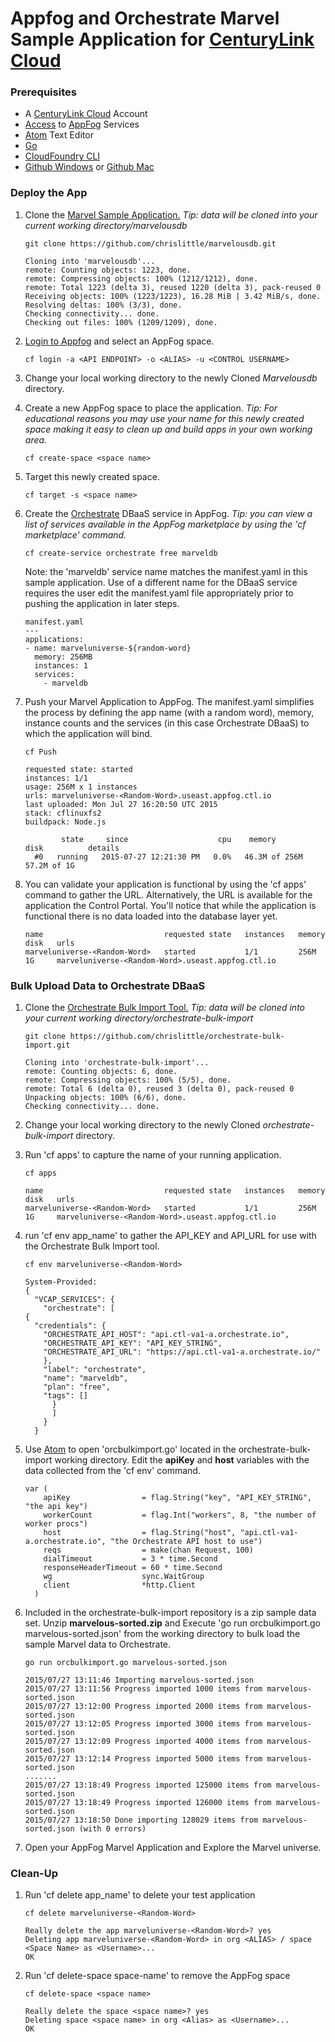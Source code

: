 # Appfog and Orchestrate Marvel Sample Application for [CenturyLink Cloud](//www.ctl.io)

### Prerequisites

* A [CenturyLink Cloud](//www.ctl.io) Account
* [Access](//www.ctl.io/knowledge-base/appfog/manage-appfog-membership/) to [AppFog](//www.ctl.io/appfog) Services
* [Atom](//atom.io) Text Editor
* [Go](//golang.org/dl/)
* [CloudFoundry CLI](//github.com/cloudfoundry/cli/releases)
* [Github Windows](//windows.github.com/) or [Github Mac](//mac.github.com/)

### Deploy the App

1. Clone the [Marvel Sample Application.](//github.com/chrislittle/marvelousdb)  *Tip: data will be cloned into your current working directory/marvelousdb*

    ```
    git clone https://github.com/chrislittle/marvelousdb.git
    ```

    ```
    Cloning into 'marvelousdb'...
    remote: Counting objects: 1223, done.
    remote: Compressing objects: 100% (1212/1212), done.
    remote: Total 1223 (delta 3), reused 1220 (delta 3), pack-reused 0
    Receiving objects: 100% (1223/1223), 16.28 MiB | 3.42 MiB/s, done.
    Resolving deltas: 100% (3/3), done.
    Checking connectivity... done.
    Checking out files: 100% (1209/1209), done.
    ```

2. [Login to Appfog](//www.ctl.io/knowledge-base/appfog/login-using-cf-cli/) and select an AppFog space.

    ```
    cf login -a <API ENDPOINT> -o <ALIAS> -u <CONTROL USERNAME>
    ```

3. Change your local working directory to the newly Cloned *Marvelousdb* directory.

4. Create a new AppFog space to place the application.  *Tip: For educational reasons you may use your name for this newly created space making it easy to clean up and build apps in your own working area.*

    ```
    cf create-space <space name>
    ```

5. Target this newly created space.

    ```
    cf target -s <space name>
    ```

6. Create the [Orchestrate](//orchestrate.io) DBaaS service in AppFog.  *Tip: you can view a list of services available in the AppFog marketplace by using the 'cf marketplace' command.*

    ```
    cf create-service orchestrate free marveldb
    ```

    Note: the 'marveldb' service name matches the manifest.yaml in this sample application.  Use of a different name for the DBaaS service requires the user edit the manifest.yaml file appropriately prior to pushing the application in later steps.

    ```
    manifest.yaml
    ---
    applications:
    - name: marveluniverse-${random-word}
      memory: 256MB
      instances: 1
      services:
        - marveldb
    ```

7. Push your Marvel Application to AppFog.  The manifest.yaml simplifies the process by defining the app name (with a random word), memory, instance counts and the services (in this case Orchestrate DBaaS) to which the application will bind.

    ```
    cf Push
    ```

    ```
    requested state: started
    instances: 1/1
    usage: 256M x 1 instances
    urls: marveluniverse-<Random-Word>.useast.appfog.ctl.io
    last uploaded: Mon Jul 27 16:20:50 UTC 2015
    stack: cflinuxfs2
    buildpack: Node.js

            state     since                    cpu    memory          disk          details
      #0   running   2015-07-27 12:21:30 PM   0.0%   46.3M of 256M   57.2M of 1G
    ```

8. You can validate your application is functional by using the 'cf apps' command to gather the URL.  Alternatively, the URL is available for the application the Control Portal. You'll notice that while the application is functional there is no data loaded into the database layer yet.

    ```
    name                           requested state   instances   memory   disk   urls
    marveluniverse-<Random-Word>   started           1/1         256M     1G     marveluniverse-<Random-Word>.useast.appfog.ctl.io
    ```

### Bulk Upload Data to Orchestrate DBaaS

1. Clone the [Orchestrate Bulk Import Tool.](//github.com/chrislittle/orchestrate-bulk-import.git) *Tip: data will be cloned into your current working directory/orchestrate-bulk-import*

    ```
    git clone https://github.com/chrislittle/orchestrate-bulk-import.git
    ```

    ```
    Cloning into 'orchestrate-bulk-import'...
    remote: Counting objects: 6, done.
    remote: Compressing objects: 100% (5/5), done.
    remote: Total 6 (delta 0), reused 3 (delta 0), pack-reused 0
    Unpacking objects: 100% (6/6), done.
    Checking connectivity... done.
    ```

2. Change your local working directory to the newly Cloned *orchestrate-bulk-import* directory.

3. Run 'cf apps' to capture the name of your running application.

    ```
    cf apps
    ```

    ```
    name                           requested state   instances   memory   disk   urls
    marveluniverse-<Random-Word>   started           1/1         256M     1G     marveluniverse-<Random-Word>.useast.appfog.ctl.io
    ```

4. run 'cf env app_name' to gather the API_KEY and API_URL for use with the Orchestrate Bulk Import tool.

    ```
    cf env marveluniverse-<Random-Word>
    ```

    ```
    System-Provided:
    {
      "VCAP_SERVICES": {
        "orchestrate": [
    {
      "credentials": {
        "ORCHESTRATE_API_HOST": "api.ctl-va1-a.orchestrate.io",
        "ORCHESTRATE_API_KEY": "API_KEY_STRING",
        "ORCHESTRATE_API_URL": "https://api.ctl-va1-a.orchestrate.io/"
        },
        "label": "orchestrate",
        "name": "marveldb",
        "plan": "free",
        "tags": []
          }
          ]
        }
      }
    ```

5. Use [Atom](//atom.io) to open 'orcbulkimport.go' located in the orchestrate-bulk-import working directory. Edit the **apiKey** and **host** variables with the data collected from the 'cf env' command.  

      ```
      var (
	      apiKey                = flag.String("key", "API_KEY_STRING", "the api key")
	      workerCount           = flag.Int("workers", 8, "the number of worker procs")
	      host                  = flag.String("host", "api.ctl-va1-a.orchestrate.io", "the Orchestrate API host to use")
	      reqs                  = make(chan Request, 100)
	      dialTimeout           = 3 * time.Second
	      responseHeaderTimeout = 60 * time.Second
	      wg                    sync.WaitGroup
	      client                *http.Client
        )
    ```

6. Included in the orchestrate-bulk-import repository is a zip sample data set.  Unzip **marvelous-sorted.zip** and Execute 'go run orcbulkimport.go marvelous-sorted.json' from the working directory to bulk load the sample Marvel data to Orchestrate.  

    ```
    go run orcbulkimport.go marvelous-sorted.json
    ```

    ```
    2015/07/27 13:11:46 Importing marvelous-sorted.json
    2015/07/27 13:11:56 Progress imported 1000 items from marvelous-sorted.json
    2015/07/27 13:12:00 Progress imported 2000 items from marvelous-sorted.json
    2015/07/27 13:12:05 Progress imported 3000 items from marvelous-sorted.json
    2015/07/27 13:12:09 Progress imported 4000 items from marvelous-sorted.json
    2015/07/27 13:12:14 Progress imported 5000 items from marvelous-sorted.json
    .......
    2015/07/27 13:18:49 Progress imported 125000 items from marvelous-sorted.json
    2015/07/27 13:18:49 Progress imported 126000 items from marvelous-sorted.json
    2015/07/27 13:18:50 Done importing 128029 items from marvelous-sorted.json (with 0 errors)
    ```

7.  Open your AppFog Marvel Application and Explore the Marvel universe.

### Clean-Up

1. Run 'cf delete app_name' to delete your test application

    ```
    cf delete marveluniverse-<Random-Word>
    ```

    ```
    Really delete the app marveluniverse-<Random-Word>? yes
    Deleting app marveluniverse-<Random-Word> in org <ALIAS> / space <Space Name> as <Username>...
    OK
    ```

2. Run 'cf delete-space space-name' to remove the AppFog space

    ```
    cf delete-space <space name>
    ```

    ```
    Really delete the space <space name>? yes
    Deleting space <space name> in org <Alias> as <Username>...
    OK
    ```
